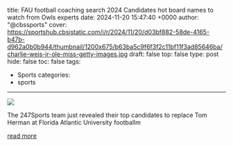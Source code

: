 title: FAU football coaching search 2024 Candidates hot board names to watch from Owls experts
date: 2024-11-20 15:47:40 +0000
author: "@cbssports"
cover: https://sportshub.cbsistatic.com/i/r/2024/11/20/d03bf882-58de-4165-b47b-d962a0b0b944/thumbnail/1200x675/b63ba5c9f6f3f2c11bf11f3ad85646ba/charlie-weis-jr-ole-miss-getty-images.jpg
draft: false
top: false
type: post
hide: false
toc: false
tags:
  - Sports
categories:
  - sports
---

![](https://sportshub.cbsistatic.com/i/r/2024/11/20/d03bf882-58de-4165-b47b-d962a0b0b944/thumbnail/1200x675/b63ba5c9f6f3f2c11bf11f3ad85646ba/charlie-weis-jr-ole-miss-getty-images.jpg)

The 247Sports team just revealed their top candidates to replace Tom Herman at Florida Atlantic University footballm

[read more](https://www.cbssports.com/college-football/news/fau-football-coaching-search-2024-candidates-hot-board-names-to-watch-from-owls-experts/)
